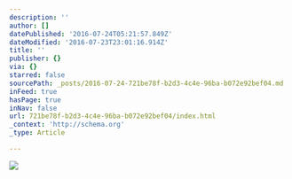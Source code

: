 ```yaml
---
description: ''
author: []
datePublished: '2016-07-24T05:21:57.849Z'
dateModified: '2016-07-23T23:01:16.914Z'
title: ''
publisher: {}
via: {}
starred: false
sourcePath: _posts/2016-07-24-721be78f-b2d3-4c4e-96ba-b072e92bef04.md
inFeed: true
hasPage: true
inNav: false
url: 721be78f-b2d3-4c4e-96ba-b072e92bef04/index.html
_context: 'http://schema.org'
_type: Article

---
```

![](https://the-grid-user-content.s3-us-west-2.amazonaws.com/2385ed1a-e05f-4863-be02-72c6990dedf0.jpg)